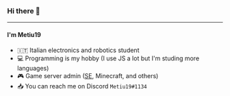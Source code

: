 ### Hi there 👋 
---
#### I'm Metiu19

- 🇮🇹 Italian electronics and robotics student
- 💻 Programming is my hobby (I use JS a lot but I'm studing more languages)
- 🎮 Game server admin ([SE](https://store.steampowered.com/app/244850), Minecraft, and others)
- 📥 You can reach me on Discord `Metiu19#1134`
